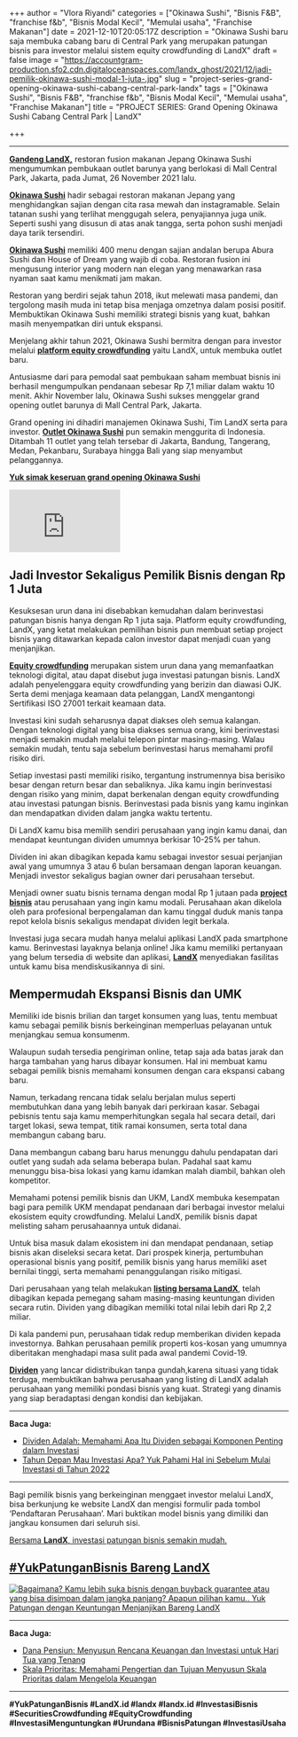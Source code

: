 +++
author = "Vlora Riyandi"
categories = ["Okinawa Sushi", "Bisnis F&B", "franchise f&b", "Bisnis Modal Kecil", "Memulai usaha", "Franchise Makanan"]
date = 2021-12-10T20:05:17Z
description = "Okinawa Sushi baru saja membuka cabang baru di Central Park yang merupakan patungan bisnis para investor melalui sistem equity crowdfunding di LandX"
draft = false
image = "https://accountgram-production.sfo2.cdn.digitaloceanspaces.com/landx_ghost/2021/12/jadi-pemilik-okinawa-sushi-modal-1-juta-.jpg"
slug = "project-series-grand-opening-okinawa-sushi-cabang-central-park-landx"
tags = ["Okinawa Sushi", "Bisnis F&B", "franchise f&b", "Bisnis Modal Kecil", "Memulai usaha", "Franchise Makanan"]
title = "PROJECT SERIES: Grand Opening Okinawa Sushi Cabang Central Park | LandX"

+++


---

[**Gandeng LandX,**](https://landx.id/project/) restoran fusion makanan Jepang Okinawa Sushi mengumumkan pembukaan outlet barunya yang berlokasi di Mall Central Park, Jakarta, pada Jumat, 26 November 2021 lalu.

[**Okinawa Sushi**](https://landx.id/project/#/okin) hadir sebagai restoran makanan Jepang yang menghidangkan sajian dengan cita rasa mewah dan instagramable. Selain tatanan sushi yang terlihat menggugah selera, penyajiannya juga unik. Seperti sushi yang disusun di atas anak tangga, serta pohon sushi menjadi daya tarik tersendiri.

[**Okinawa Sushi**](https://landx.id/project/#/okin) memiliki 400 menu dengan sajian andalan berupa Abura Sushi dan House of Dream yang wajib di coba. Restoran fusion ini mengusung interior yang modern nan elegan yang menawarkan rasa nyaman saat kamu menikmati jam makan.

Restoran yang berdiri sejak tahun 2018, ikut melewati masa pandemi, dan tergolong masih muda ini tetap bisa menjaga omzetnya dalam posisi positif. Membuktikan Okinawa Sushi memiliki strategi bisnis yang kuat, bahkan masih menyempatkan diri untuk ekspansi.

Menjelang akhir tahun 2021, Okinawa Sushi bermitra dengan para investor melalui [**platform equity crowdfunding**](https://landx.id/project/) yaitu LandX, untuk membuka outlet baru.

Antusiasme dari para pemodal saat pembukaan saham membuat bisnis ini berhasil mengumpulkan pendanaan sebesar Rp 7,1 miliar dalam waktu 10 menit. Akhir November lalu, Okinawa Sushi sukses menggelar grand opening outlet barunya di Mall Central Park, Jakarta.

Grand opening ini dihadiri manajemen Okinawa Sushi, Tim LandX serta para investor. [**Outlet Okinawa Sushi**](https://landx.id/project/#/okin) pun semakin menggurita di Indonesia. Ditambah 11 outlet yang telah tersebar di Jakarta, Bandung, Tangerang, Medan, Pekanbaru, Surabaya hingga Bali yang siap menyambut pelanggannya.

[**Yuk simak keseruan grand opening Okinawa Sushi**](https://landx.id/blog/ghost/#/editor/post/https://landx.id/project/#/okin)

<iframe width="200" height="113" src="https://www.youtube.com/embed/RvUcG0RmjmM?feature=oembed" frameborder="0" allow="accelerometer; autoplay; clipboard-write; encrypted-media; gyroscope; picture-in-picture" allowfullscreen></iframe>

## Jadi Investor Sekaligus Pemilik Bisnis dengan Rp 1 Juta

Kesuksesan urun dana ini disebabkan kemudahan dalam berinvestasi patungan bisnis hanya dengan Rp 1 juta saja.  Platform equity crowdfunding, LandX, yang ketat melakukan pemilihan bisnis pun membuat setiap project bisnis yang ditawarkan kepada calon investor dapat menjadi cuan yang menjanjikan.

[**Equity crowdfunding**](https://landx.id/) merupakan sistem urun dana yang memanfaatkan teknologi digital, atau dapat disebut juga investasi patungan bisnis. LandX adalah penyelenggara equity crowdfunding yang berizin dan diawasi OJK. Serta demi menjaga keamaan data pelanggan, LandX mengantongi Sertifikasi ISO 27001 terkait keamaan data.

Investasi kini sudah seharusnya dapat diakses oleh semua kalangan. Dengan teknologi digital yang bisa diakses semua orang, kini berinvestasi menjadi semakin mudah melalui telepon pintar masing-masing. Walau semakin mudah, tentu saja sebelum berinvestasi harus memahami profil risiko diri.

Setiap investasi pasti memiliki risiko, tergantung instrumennya bisa berisiko besar dengan return besar dan sebaliknya. Jika kamu ingin berinvestasi dengan risiko yang minim, dapat berkenalan dengan equity crowdfunding atau investasi patungan bisnis. Berinvestasi pada bisnis yang kamu inginkan dan mendapatkan dividen dalam jangka waktu tertentu.

Di LandX kamu bisa memilih sendiri perusahaan yang ingin kamu danai, dan mendapat keuntungan dividen umumnya berkisar 10-25% per tahun.

Dividen ini akan dibagikan kepada kamu sebagai investor sesuai perjanjian awal yang umumnya 3 atau 6 bulan bersamaan dengan laporan keuangan. Menjadi investor sekaligus bagian owner dari perusahaan tersebut.

Menjadi owner suatu bisnis ternama dengan modal Rp 1 jutaan pada [**project bisnis**](https://landx.id/project/) atau perusahaan yang ingin kamu modali. Perusahaan akan dikelola oleh para profesional berpengalaman dan kamu tinggal duduk manis tanpa repot kelola bisnis sekaligus mendapat dividen legit berkala.

Investasi juga secara mudah hanya melalui aplikasi LandX pada smartphone kamu. Berinvestasi layaknya belanja online! Jika kamu memiliki pertanyaan yang belum tersedia di website dan aplikasi, [**LandX**](https://landx.id/project/) menyediakan fasilitas untuk kamu bisa mendiskusikannya di sini.

## Mempermudah Ekspansi Bisnis dan UMK

Memiliki ide bisnis brilian dan target konsumen yang luas, tentu membuat kamu sebagai pemilik bisnis berkeinginan memperluas pelayanan untuk menjangkau semua konsumenm.

Walaupun sudah tersedia pengiriman online, tetap saja ada batas jarak dan harga tambahan yang harus dibayar konsumen. Hal ini membuat kamu sebagai pemilik bisnis memahami konsumen dengan cara ekspansi cabang baru.

Namun, terkadang rencana tidak selalu berjalan mulus seperti membutuhkan dana yang lebih banyak dari perkiraan kasar. Sebagai pebisnis tentu saja kamu memperhitungkan segala hal secara detail, dari target lokasi, sewa tempat, titik ramai konsumen, serta total dana membangun cabang baru.

Dana membangun cabang baru harus menunggu dahulu pendapatan dari outlet yang sudah ada selama beberapa bulan. Padahal saat kamu menunggu bisa-bisa lokasi yang kamu idamkan malah diambil, bahkan oleh kompetitor.

Memahami potensi pemilik bisnis dan UKM, LandX membuka kesempatan bagi para pemilik UKM mendapat pendanaan dari berbagai investor melalui ekosistem equity crowdfunding. Melalui LandX, pemilik bisnis dapat melisting saham perusahaannya untuk didanai.

Untuk bisa masuk dalam ekosistem ini dan mendapat pendanaan, setiap bisnis akan diseleksi secara ketat. Dari prospek kinerja, pertumbuhan operasional bisnis yang positif, pemilik bisnis yang harus memiliki aset bernilai tinggi, serta memahami penanggulangan risiko mitigasi.

Dari perusahaan yang telah melakukan [**listing bersama LandX**](https://landx.id/project/), telah dibagikan kepada pemegang saham masing-masing keuntungan dividen secara rutin. Dividen yang dibagikan memiliki total nilai lebih dari Rp 2,2 miliar.

Di kala pandemi pun, perusahaan tidak redup memberikan dividen kepada investornya. Bahkan perusahaan pemilik properti kos-kosan yang umumnya diberitakan menghadapi masa sulit pada awal pandemi Covid-19.

**[Dividen](https://landx.id/project/#/okin)** yang lancar didistribukan tanpa gundah,karena situasi yang tidak terduga, membuktikan bahwa perusahaan yang listing di LandX adalah perusahaan yang memiliki pondasi bisnis yang kuat. Strategi yang dinamis yang siap beradaptasi dengan kondisi dan kebijakan.

---

**Baca Juga:**

* [Dividen Adalah: Memahami Apa Itu Dividen sebagai Komponen Penting dalam Investasi](https://landx.id/blog/memahami-apa-itu-dividen/)
* [Tahun Depan Mau Investasi Apa? Yuk Pahami Hal ini Sebelum Mulai Investasi di Tahun 2022](https://landx.id/blog/hal-penting-yang-harus-dipahami-saat-berinvestasi-di-tahun-2022/)

---

Bagi pemilik bisnis yang berkeinginan menggaet investor melalui LandX, bisa berkunjung ke website LandX dan mengisi formulir pada tombol ‘Pendaftaran Perusahaan’. Mari buktikan model bisnis yang dimiliki dan jangkau konsumen dari seluruh sisi.

[Bersama **LandX**, investasi patungan bisnis semakin mudah.](https://landx.id/project/)

## [#YukPatunganBisnis Bareng LandX](https://landx.id/project/)

[![Bagaimana? Kamu lebih suka bisnis dengan buyback guarantee atau yang bisa disimpan dalam jangka panjang? Apapun pilihan kamu.. Yuk Patungan  dengan Keuntungan Menjanjikan Bareng LandX](https://accountgram-production.sfo2.cdn.digitaloceanspaces.com/landx_ghost/2021/10/Equity-Crowdfunding-di-Indonesia-1--3.png)](http://landx.id/project/)

---

**Baca  Juga:**

* [Dana Pensiun: Menyusun Rencana Keuangan dan Investasi untuk Hari Tua yang Tenang](https://landx.id/blog/perencanaan-keuangan-untuk-hari-tua/)
* [Skala Prioritas: Memahami Pengertian dan Tujuan Menyusun Skala Prioritas dalam Mengelola Keuangan](https://landx.id/blog/konsep-skala-prioritas/)

---

**#YukPatunganBisnis     #LandX.id    #landx         #landx.id    #InvestasiBisnis   #SecuritiesCrowdfunding   #EquityCrowdfunding     #InvestasiMenguntungkan     #Urundana    #BisnisPatungan     #InvestasiUsaha**

